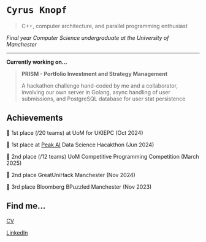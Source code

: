 # `Cyrus Knopf`
>C++, computer architecture, and parallel programming enthusiast

*Final year Computer Science undergraduate at the University of Manchester*

---

**Currently working on...**
>**PRISM - Portfolio Investment and Strategy Management**
>
> A hackathon challenge hand-coded by me and a collaborator, involving our own server in Golang, async handling of user submissions, and PostgreSQL database for user stat persistence



Achievements
---
🥇 1st place (/20 teams) at UoM for UKIEPC (Oct 2024)

🥇 1st place at [Peak AI](https://peak.ai) Data Science Hacakthon (Jun 2024)

🥈 2nd place (/12 teams) UoM Competitive Programming Competition (March 2025)

🥈 2nd place GreatUniHack Manchester (Nov 2024)

🥉 3rd place Bloomberg BPuzzled Manchester (Nov 2023)

Find me...
---
[CV](https://cyrusknopf.com/cv) 

[LinkedIn](https://linkedin.com/in/cyrusknopf)
